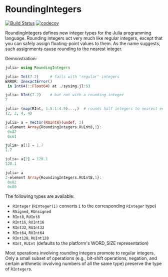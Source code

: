 # RoundingIntegers

[![Build Status](https://github.com/JuliaMath/RoundingIntegers.jl/actions/workflows/CI.yml/badge.svg)](https://github.com/JuliaMath/RoundingIntegers.jl/actions/workflows/CI.yml)
[![codecov](https://codecov.io/github/JuliaMath/RoundingIntegers.jl/graph/badge.svg?token=f40o3BvQzF)](https://codecov.io/github/JuliaMath/RoundingIntegers.jl)

RoundingIntegers defines new integer types for the Julia programming
language. Rounding integers act very much like regular integers,
except that you can safely assign floating-point values to them. As the name
suggests, such assignments cause rounding to the nearest integer.

Demonstration:
```julia
julia> using RoundingIntegers

julia> Int(7.2)     # fails with "regular" integers
ERROR: InexactError()
 in Int64(::Float64) at ./sysimg.jl:53

julia> RInt(7.2)    # but not with a rounding integer
7

julia> (map(RInt, 1.5:1:4.5)...,)  # rounds half integers to nearest even
(2, 2, 4, 4)

julia> a = Vector{RUInt8}(undef, 2)
2-element Array{RoundingIntegers.RUInt8,1}:
 0x42
 0x61

julia> a[1] = 1.7
1.7

julia> a[2] = 128.1
128.1

julia> a
2-element Array{RoundingIntegers.RUInt8,1}:
 0x02
 0x80
```

The following types are available:
- `RInteger` (`RInteger(i)` converts `i` to the corresponding `RInteger` type)
- `RSigned`, `RUnsigned`
- `RInt8`, `RUInt8`
- `RInt16`, `RUInt16`
- `RInt32`, `RUInt32`
- `RInt64`, `RUInt64`
- `RInt128`, `RUInt128`
- `RInt`, `RUInt` (defaults to the platform's WORD_SIZE representation)

Most operations involving rounding integers promote to regular
integers. Only a small subset of operations (e.g., bit-shift operations,
negation, and certain arithmetic involving numbers of all the same
type) preserve the type of `RInteger`s.
